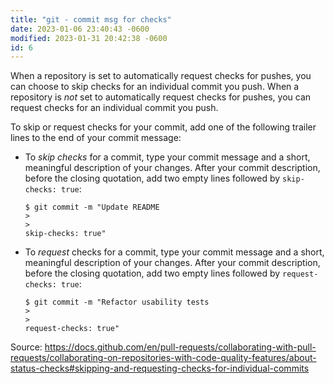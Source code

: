 ```yaml
---
title: "git - commit msg for checks"
date: 2023-01-06 23:40:43 -0600
modified: 2023-01-31 20:42:38 -0600
id: 6
---
```



When a repository is set to automatically request checks for pushes, you can choose to skip checks for an individual commit you push. When a repository is _not_ set to  automatically request checks for pushes, you can request checks for an individual commit you push.

To skip or request checks for your commit, add one of the following trailer lines to the end of your commit message:

- To _skip checks_ for a commit, type your commit message and a short, meaningful description of your changes. After your commit description, before the closing quotation, add two empty lines followed by `skip-checks: true`:
  ```shell
  $ git commit -m "Update README
  >
  >
  skip-checks: true"
  ```
- To _request_ checks for a commit, type your commit message and a short, meaningful description of your changes. After your commit description, before the closing quotation, add two empty lines followed by `request-checks: true`:
  ```shell
  $ git commit -m "Refactor usability tests
  >
  >
  request-checks: true"
  ```


Source: https://docs.github.com/en/pull-requests/collaborating-with-pull-requests/collaborating-on-repositories-with-code-quality-features/about-status-checks#skipping-and-requesting-checks-for-individual-commits

